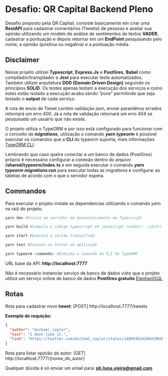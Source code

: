 # Desafio: QR Capital Backend Pleno

Desafio proposto pela QR Capital, consiste basicamente em criar uma **RestAPI** para cadastrar comentários (Tweets) de pessoas e avaliar sua opinião utilizando um modelo de análise de sentimentos de textos **VADER**, cadastrar a pontuação e depois retornar em um **EndPoint** pesquisando pelo nome, a opinião (positiva ou negativa) e a pontuação média.

## Disclaimer

Nesse projeto utilizei **Typescript**, **Express.Js** e **PostGres**, **Babel** como compilador/transpilador e **Jest** para executar teste automatizados.  
Também utilizei arquitetura **DDD (Domain Driven Design)** seguindo os princípios **SOLID**. Os testes apenas testam a execução dos serviços e como estes estão isolado a execução acaba sendo _"pura"_ permitindo que seja testado o **output** de cada serviço.

A rota de envio de Tweet contém validação json, enviar paramêtros errados retornará um erro 400. Já a rota de validação retornará um erro 404 se pesquisado um usuário que não existe.

O projeto utiliza o TypeORM e por isso está configurado para funcionar com o conceito de **_migrations_**, utilização o comando **_yarn typeorm_** é possível executar os comandos que a **CLI** do typeorm suporta, mais informações [TypeORM CLI](https://typeorm.io/#/using-cli).

Lembrando que caso queira conectar a um banco de dados (PostGres) próprio é necessário configurar a conexão dentro do arquivo **/shared/typeorm/index.ts** e em seguida executar o comando **_yarn typeorm migrations:run_** para executar todas as migrations e configurar as tabelas de acordo com o que o servidor espera.

## Commandos

Para executar o projeto instale as dependencias utilizando o comando _yarn_ na raíz do projeto.

```bash
yarn dev #Inicia um servidor de desenvolvimento em Typescript

yarn build #Compila o código typescript em javascript (outDir: ./dist)

yarn start #Executa a versão transpilada

yarn test #Executa os testes da aplicação

yarn typeorm <comands> #Executa o comando da CLI do TypeORM
```

URL base da API: **http://localhost:7777**

Não é necessário instanciar serviço de banco de dados visto que o projeto utiliza um serviço online de banco de dados **PostGres gratuito** [ElephantSQL](https://www.elephantsql.com)

## Rotas

Rota para cadastrar novo **tweet**: [POST] http://localhost:7777/tweets

**Exemplo de requição:**

```json
{
  "author": "michael_saylor",
  "text": "I dont like it.",
  "link": "https://twitter.com/michael_saylor/status/1406936342664290307"
}
```

Rota para listar opinião do autor: [GET] http://localhost:7777/{nome_do_autor}

Qualquer dúvida é só enviar um email para: **ph.luna.vieira@gmail.com**
